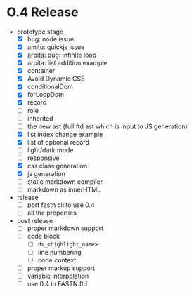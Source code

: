 # O.4 Release

- prototype stage
  - [x] bug: node issue
  - [x] amitu: quickjs issue
  - [x] arpita: bug: infinite loop
  - [x] arpita: list addition example
  - [x] container
  - [x] Avoid Dynamic CSS
  - [x] conditionalDom
  - [x] forLoopDom
  - [x] record
  - [ ] role
  - [ ] inherited
  - [ ] the new ast (full ftd ast which is input to JS generation)
  - [x] list index change example
  - [x] list of optional record
  - [ ] light/dark mode
  - [ ] responsive
  - [x] css class generation
  - [x] js generation
  - [ ] static markdown compiler
  - [ ] markdown as innerHTML
- release
  - [ ] port fastn cli to use 0.4
  - [ ] all the properties
- post release
  - [ ] proper markdown support
  - [ ] code block
    - [ ] `ds_<highlight_name>`
    - [ ] line numbering
    - [ ] code context
  - [ ] proper markup support
  - [ ] variable interpolation
  - [ ] use 0.4 in FASTN.ftd
